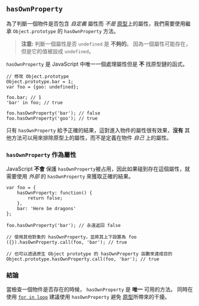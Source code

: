 ## `hasOwnProperty`

為了判斷一個物件是否包含 *自定義* 屬性而 *不是* [原型](#object.prototype)上的屬性，我們需要使用繼承 `Object.prototype` 的 `hasOwnProperty` 方法。

> **注意:** 判斷一個屬性是否 `undefined` 是 **不夠的**。
> 因為一個屬性可能存在，但是它的值被設成 `undefined`。

`hasOwnProperty` 是 JavaScript 中唯一一個處理屬性但是 **不** 找原型鏈的函式。

    // 修改 Object.prototype
    Object.prototype.bar = 1;
    var foo = {goo: undefined};

    foo.bar; // 1
    'bar' in foo; // true

    foo.hasOwnProperty('bar'); // false
    foo.hasOwnProperty('goo'); // true

只有 `hasOwnProperty` 給予正確的結果，這對進入物件的屬性很有效果，**沒有** 其他方法可以用來排除原型上的屬性，而不是定義在物件 *自己* 上的屬性。

### `hasOwnProperty` 作為屬性

JavaScript **不會** 保護 `hasOwnProperty`被占用，因此如果碰到存在這個屬性，就需要使用 *外部* 的 `hasOwnProperty` 來獲取正確的結果。

    var foo = {
        hasOwnProperty: function() {
            return false;
        },
        bar: 'Here be dragons'
    };

    foo.hasOwnProperty('bar'); // 永遠返回 false

    // 使用其他對象的 hasOwnProperty，並將其上下設置為 foo
    ({}).hasOwnProperty.call(foo, 'bar'); // true

    // 也可以透過原生 Object prototype 的 hasOwnProperty 函數來達成目的
    Object.prototype.hasOwnProperty.call(foo, 'bar'); // true

### 結論

當檢查一個物件是否存在的時候， `hasOwnProperty` 是 **唯一** 可用的方法。
同時在使用 [`for in loop`](#object.forinloop)
建議使用 `hasOwnProperty` 避免 [原型](#object.prototype)所帶來的干擾。
